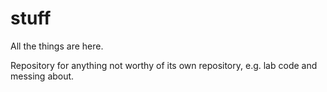# stuff
All the things are here.

Repository for anything not worthy of its own repository, e.g. lab code and messing about.
